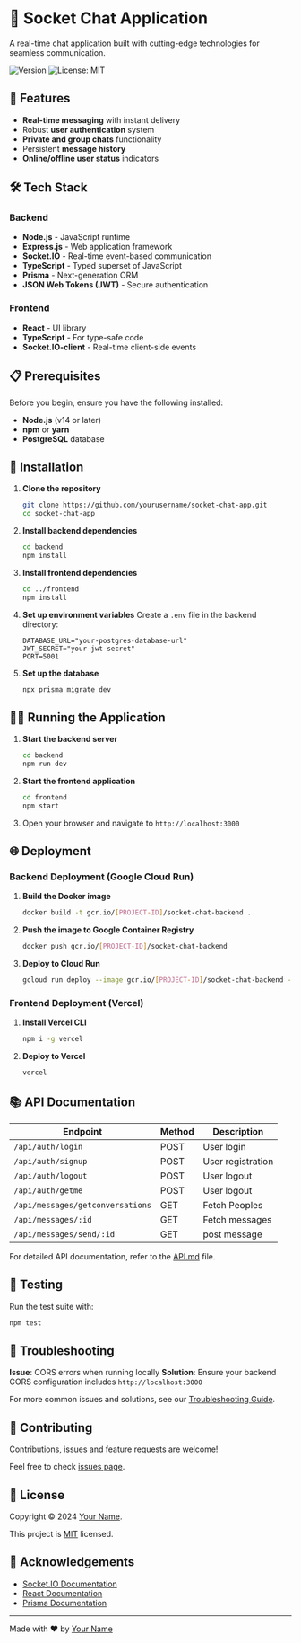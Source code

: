 # 🚀 Socket Chat Application

A real-time chat application built with cutting-edge technologies for seamless communication.

![Version](https://img.shields.io/badge/version-1.0.0-blue.svg?cacheSeconds=2592000)
![License: MIT](https://img.shields.io/badge/License-MIT-yellow.svg)

## 🌟 Features

- **Real-time messaging** with instant delivery
- Robust **user authentication** system
- **Private and group chats** functionality
- Persistent **message history**
- **Online/offline user status** indicators

## 🛠️ Tech Stack

### Backend
- **Node.js** - JavaScript runtime
- **Express.js** - Web application framework
- **Socket.IO** - Real-time event-based communication
- **TypeScript** - Typed superset of JavaScript
- **Prisma** - Next-generation ORM
- **JSON Web Tokens (JWT)** - Secure authentication

### Frontend
- **React** - UI library
- **TypeScript** - For type-safe code
- **Socket.IO-client** - Real-time client-side events

## 📋 Prerequisites

Before you begin, ensure you have the following installed:
- **Node.js** (v14 or later)
- **npm** or **yarn**
- **PostgreSQL** database

## 🚀 Installation

1. **Clone the repository**
   ```sh
   git clone https://github.com/yourusername/socket-chat-app.git
   cd socket-chat-app
   ```

2. **Install backend dependencies**
   ```sh
   cd backend
   npm install
   ```

3. **Install frontend dependencies**
   ```sh
   cd ../frontend
   npm install
   ```

4. **Set up environment variables**
   Create a `.env` file in the backend directory:
   ```
   DATABASE_URL="your-postgres-database-url"
   JWT_SECRET="your-jwt-secret"
   PORT=5001
   ```

5. **Set up the database**
   ```sh
   npx prisma migrate dev
   ```

## 🏃‍♂️ Running the Application

1. **Start the backend server**
   ```sh
   cd backend
   npm run dev
   ```

2. **Start the frontend application**
   ```sh
   cd frontend
   npm start
   ```

3. Open your browser and navigate to `http://localhost:3000`

## 🌐 Deployment

### Backend Deployment (Google Cloud Run)

1. **Build the Docker image**
   ```sh
   docker build -t gcr.io/[PROJECT-ID]/socket-chat-backend .
   ```

2. **Push the image to Google Container Registry**
   ```sh
   docker push gcr.io/[PROJECT-ID]/socket-chat-backend
   ```

3. **Deploy to Cloud Run**
   ```sh
   gcloud run deploy --image gcr.io/[PROJECT-ID]/socket-chat-backend --platform managed
   ```

### Frontend Deployment (Vercel)

1. **Install Vercel CLI**
   ```sh
   npm i -g vercel
   ```

2. **Deploy to Vercel**
   ```sh
   vercel
   ```

## 📚 API Documentation

| Endpoint | Method | Description |
|----------|--------|-------------|
| `/api/auth/login` | POST | User login |
| `/api/auth/signup` | POST | User registration |
| `/api/auth/logout` | POST | User logout |
| `/api/auth/getme` | POST | User logout |
| `/api/messages/getconversations` | GET | Fetch Peoples |
| `/api/messages/:id` | GET | Fetch messages |
| `/api/messages/send/:id` | GET | post message |

For detailed API documentation, refer to the [API.md](./API.md) file.

## 🧪 Testing

Run the test suite with:

```sh
npm test
```

## 🐛 Troubleshooting

**Issue**: CORS errors when running locally
**Solution**: Ensure your backend CORS configuration includes `http://localhost:3000`

For more common issues and solutions, see our [Troubleshooting Guide](./TROUBLESHOOTING.md).

## 🤝 Contributing

Contributions, issues and feature requests are welcome!

Feel free to check [issues page](https://github.com/yourusername/socket-chat-app/issues). 

## 📝 License

Copyright © 2024 [Your Name](https://github.com/yourusername).

This project is [MIT](https://opensource.org/licenses/MIT) licensed.

## 🙏 Acknowledgements

- [Socket.IO Documentation](https://socket.io/docs/v4)
- [React Documentation](https://reactjs.org/docs/getting-started.html)
- [Prisma Documentation](https://www.prisma.io/docs/)

---

Made with ❤️ by [Your Name](https://github.com/yourusername)
```
